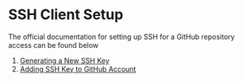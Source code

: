 # SSH Client Setup


The official documentation for setting up SSH for a GitHub repository access can be found below


1. [Generating a New SSH Key](https://docs.github.com/en/github/authenticating-to-github/connecting-to-github-with-ssh/generating-a-new-ssh-key-and-adding-it-to-the-ssh-agent)
2. [Adding SSH Key to GitHub Account](https://docs.github.com/en/github/authenticating-to-github/connecting-to-github-with-ssh/adding-a-new-ssh-key-to-your-github-account)





